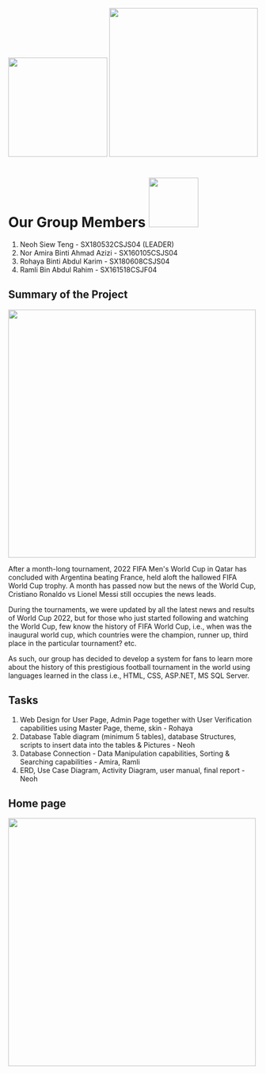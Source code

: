 <p align="left">
<img src="https://www.icegif.com/wp-content/uploads/icegif-40.gif" width="200"/>
<img src="https://media1.giphy.com/media/qSNUZ2QtvETWgoh3FI/giphy.gif?cid=6c09b9520366f05dfe0f365f1ad38c787ce8ee553a5c5724&rid=giphy.gif&ct=ts" width="300"/>
</p>

# Our Group Members  <img src="https://cdn.dribbble.com/users/2103338/screenshots/7155620/media/50023c84cc1b530d3bca302d9b5e224f.gif" width="100"/>

1. Neoh Siew Teng - SX180532CSJS04 (LEADER)
2. Nor Amira Binti Ahmad Azizi - SX160105CSJS04
3. Rohaya Binti Abdul Karim - SX180608CSJS04
4. Ramli Bin Abdul Rahim - SX161518CSJF04



## Summary of the Project

<p align="left">
<img src="https://digitalsynopsis.com/wp-content/uploads/2018/06/fifa-world-cup-logos-feature-image.jpg" width="500"/>
</p>


  After a month-long tournament,  2022 FIFA Men's World Cup in Qatar has concluded with Argentina beating France, held aloft the hallowed FIFA World Cup trophy. A month has passed now but the news of the World Cup, Cristiano Ronaldo vs Lionel Messi still occupies the news leads. 

  During the tournaments, we were updated by all the latest news and results of World Cup 2022, but for those who just started following and watching the World Cup, few know the history of FIFA World Cup, i.e., when was the inaugural world cup, which countries were the champion, runner up, third place in the particular tournament? etc. 

  As such, our group has decided to develop a system for fans to learn more about the history of this prestigious football tournament in the world using languages learned in the class i.e., HTML, CSS, ASP.NET, MS SQL Server.


## Tasks 
1. Web Design for User Page,  Admin Page together with User Verification capabilities using Master Page, theme, skin - Rohaya
2. Database Table diagram (minimum 5 tables), database Structures, scripts to insert data into the tables & Pictures - Neoh
3. Database Connection - Data Manipulation capabilities, Sorting & Searching capabilities - Amira, Ramli
4. ERD, Use Case Diagram, Activity Diagram, user manual, final report - Neoh

## Home page
<p align="left">
<img src="https://github.com/drshahizan/learn-aspnet/blob/main/project/Ramli/img%20system/Home.jpg" width="500"/>
</p>
